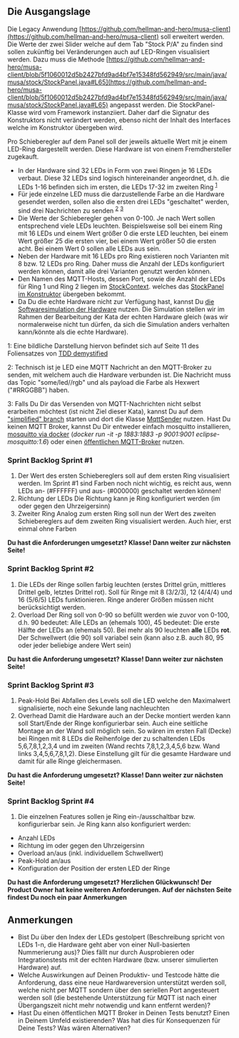 ## Die Ausgangslage

Die Legacy Anwendung [https://github.com/hellman-and-hero/musa-client](https://github.com/hellman-and-hero/musa-client) soll erweitert werden. Die Werte der zwei Slider welche auf dem Tab "Stock P/A" zu finden sind sollen zukünftig bei Veränderungen auch auf LED-Ringen visualisiert werden. Dazu muss die Methode [https://github.com/hellman-and-hero/musa-client/blob/5f1060012d5b2427bfd9ad4bf7e15348fd562949/src/main/java/musa/stock/StockPanel.java#L65](https://github.com/hellman-and-hero/musa-client/blob/5f1060012d5b2427bfd9ad4bf7e15348fd562949/src/main/java/musa/stock/StockPanel.java#L65) angepasst werden. Die StockPanel-Klasse wird vom Framework instanziiert. Daher darf die Signatur des Konstruktors nicht verändert werden, ebenso nicht der Inhalt des Interfaces welche im Konstruktor übergeben wird.

Pro Schieberegler auf dem Panel soll der jeweils aktuelle Wert mit je einem LED-Ring dargestellt werden. Diese Hardware ist von einem Fremdhersteller zugekauft.

- In der Hardware sind 32 LEDs in Form von zwei Ringen je 16 LEDs verbaut. Diese 32 LEDs sind logisch hintereinander angeordnet, d.h. die LEDs 1-16 befinden sich im ersten, die LEDs 17-32 im zweiten Ring <sup>[1](#myfootnote1)</sup>
- Für jede einzelne LED muss die darzustellende Farbe an die Hardware gesendet werden, sollen also die ersten drei LEDs "geschaltet" werden, sind drei Nachrichten zu senden <sup>[2](#myfootnote1)</sup> <sup>[3](#myfootnote1)</sup>
- Die Werte der Schieberegler gehen von 0-100. Je nach Wert sollen entsprechend viele LEDs leuchten. Beispielsweise soll bei einem Ring mit 16 LEDs und einem Wert größer 0 die erste LED leuchten, bei einem Wert größer 25 die ersten vier, bei einem Wert größer 50 die ersten acht. Bei einem Wert 0 sollen alle LEDs aus sein.
- Neben der Hardware mit 16 LEDs pro Ring existieren noch Varianten mit 8 bzw. 12 LEDs pro Ring. Daher muss die Anzahl der LEDs konfiguriert werden können, damit alle drei Varianten genutzt werden können.
- Den Namen des MQTT-Hosts, dessen Port, sowie die Anzahl der LEDs für Ring 1 und Ring 2 liegen im [StockContext](https://github.com/hellman-and-hero/musa-client/blob/5f1060012d5b2427bfd9ad4bf7e15348fd562949/src/main/java/musa/stock/StockContext.java). welches das [StockPanel im Konstruktor](https://github.com/hellman-and-hero/musa-client/blob/5f1060012d5b2427bfd9ad4bf7e15348fd562949/src/main/java/musa/stock/StockPanel.java#L39) übergeben bekommt.
- Da Du die echte Hardware nicht zur Verfügung hast, kannst Du [die Softwaresimulation der Hardware](https://github.com/hellman-and-hero/tdd-demy-hardware-sim) nutzen. Die Simulation stellen wir im Rahmen der Bearbeitung der Kata der echten Hardware gleich (was wir normalerweise nicht tun dürfen, da sich die Simulation anders verhalten kann/könnte als die echte Hardware).

<a name="myfootnote1">1</a>: Eine bildliche Darstellung hiervon befindet sich auf Seite 11 des Foliensatzes von [TDD demystified](https://www.xpdays.de/2018/downloads/174-tdd-demystified/tdd_demystified.pdf)

<a name="myfootnote2">2</a>: Technisch ist je LED eine MQTT Nachricht an den MQTT-Broker zu senden, mit welchem auch die Hardware verbunden ist. Die Nachricht muss das Topic "some/led/<led-nummer>/rgb" und als payload die Farbe als Hexwert ("#RRGGBB") haben.

<a name="myfootnote3">3</a>: Falls Du Dir das Versenden von MQTT-Nachrichten nicht selbst erarbeiten möchtest (ist nicht Ziel dieser Kata), kannst Du auf dem ["simplified" branch](https://github.com/hellman-and-hero/musa-client/tree/simplified) starten und dort die Klasse [MqttSender](https://github.com/hellman-and-hero/musa-client/blob/simplified/src/main/java/rgbledring/MqttSender.java) nutzen. Hast Du keinen MQTT Broker, kannst Du Dir entweder einfach mosquitto installieren, [mosquitto via docker](https://hub.docker.com/_/eclipse-mosquitto) (_docker run -it -p 1883:1883 -p 9001:9001 eclipse-mosquitto:1.6_) oder einen [öffentlichen MQTT-Broker](https://github.com/mqtt/mqtt.org/wiki/public_brokers) nutzen.

### Sprint Backlog Sprint #1

1. Der Wert des ersten Schiebereglers soll auf dem ersten Ring visualisiert werden. Im Sprint #1 sind Farben noch nicht wichtig, es reicht aus, wenn LEDs an- (#FFFFFF) und aus- (#000000) geschaltet werden können!
2. Richtung der LEDs
 Die Richtung kann je Ring konfiguriert werden (im oder gegen den Uhrzeigersinn)
3. Zweiter Ring
 Analog zum ersten Ring soll nun der Wert des zweiten Schiebereglers auf dem zweiten Ring visualisiert werden. Auch hier, erst einmal ohne Farben

**Du hast die Anforderungen umgesetzt? Klasse! Dann weiter zur nächsten Seite!**

### Sprint Backlog Sprint #2

1. Die LEDs der Ringe sollen farbig leuchten (erstes Drittel grün, mittleres Drittel gelb, letztes Drittel rot). Soll für Ringe mit 8 (3/2/3), 12 (4/4/4) und 16 (5/6/5) LEDs funktionieren. Ringe anderer Größen müssen nicht berücksichtigt werden.
2. Overload
 Der Ring soll von 0-90 so befüllt werden wie zuvor von 0-100, d.h. 90 bedeutet: Alle LEDs an (ehemals 100), 45 bedeutet: Die erste Hälfte der LEDs an (ehemals 50). Bei mehr als 90 leuchten **alle** LEDs **rot**. Der Schwellwert (die 90) soll variabel sein (kann also z.B. auch 80, 95 oder jeder beliebige andere Wert sein)

**Du hast die Anforderung umgesetzt? Klasse! Dann weiter zur nächsten Seite!**

### Sprint Backlog Sprint #3

1. Peak-Hold
 Bei Abfallen des Levels soll die LED welche den Maximalwert signalisierte, noch eine Sekunde lang nachleuchten
2. Overhead
 Damit die Hardware auch an der Decke montiert werden kann soll Start/Ende der Ringe konfigurierbar sein. Auch eine seitliche Montage an der Wand soll möglich sein. So wären im ersten Fall (Decke) bei Ringen mit 8 LEDs die Reihenfolge der zu schaltenden LEDs 5,6,7,8,1,2,3,4 und im zweiten (Wand rechts 7,8,1,2,3,4,5,6 bzw. Wand links 3,4,5,6,7,8,1,2). Diese Einstellung gilt für die gesamte Hardware und damit für alle Ringe gleichermasen. 
 
**Du hast die Anforderung umgesetzt? Klasse! Dann weiter zur nächsten Seite!**

### Sprint Backlog Sprint #4

1. Die einzelnen Features sollen je Ring ein-/ausschaltbar bzw. konfigurierbar sein. Je Ring kann also konfiguriert werden:

- Anzahl LEDs
- Richtung im oder gegen den Uhrzeigersinn
- Overload an/aus (inkl. individuellem Schwellwert)
- Peak-Hold an/aus
- Konfiguration der Position der ersten LED der Ringe

**Du hast die Anforderung umgesetzt? Herzlichen Glückwunsch! Der Product Owner hat keine weiteren Anforderungen. Auf der nächsten Seite findest Du noch ein paar Anmerkungen**

## Anmerkungen
- Bist Du über den Index der LEDs gestolpert (Beschreibung spricht von LEDs 1-n, die Hardware geht aber von einer Null-basierten Nummerierung aus)? Dies fällt nur durch Ausprobieren oder Integrationstests mit der echten Hardware (bzw. unserer simulierten Hardware) auf.
- Welche Auswirkungen auf Deinen Produktiv- und Testcode hätte die Anforderung, dass eine neue Hardwareversion unterstützt werden soll, welche nicht per MQTT sondern über den seriellen Port angesteuert werden soll (die bestehende Unterstützung für MQTT ist nach einer Übergangszeit nicht mehr notwendig und kann entfernt werden)?
- Hast Du einen öffentlichen MQTT Broker in Deinen Tests benutzt? Einen in Deinem Umfeld existierenden? Was hat dies für Konsequenzen für Deine Tests? Was wären Alternativen?
